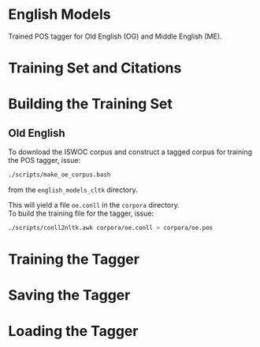 # English Models

Trained POS tagger for Old English (OG) and Middle English (ME).

Training Set and Citations
==========================

Building the Training Set
==========================

Old English
-----------

To download the ISWOC corpus and construct a tagged corpus for training the POS tagger, issue:

```bash
./scripts/make_oe_corpus.bash
```
from the `english_models_cltk` directory.

This will yield a file `oe.conll` in the `corpora` directory.  
To build the training file for the tagger, issue:

```bash
./scripts/conll2nltk.awk corpora/oe.conll > corpora/oe.pos
```

Training the Tagger
===================

Saving the Tagger
=================

Loading the Tagger
==================
